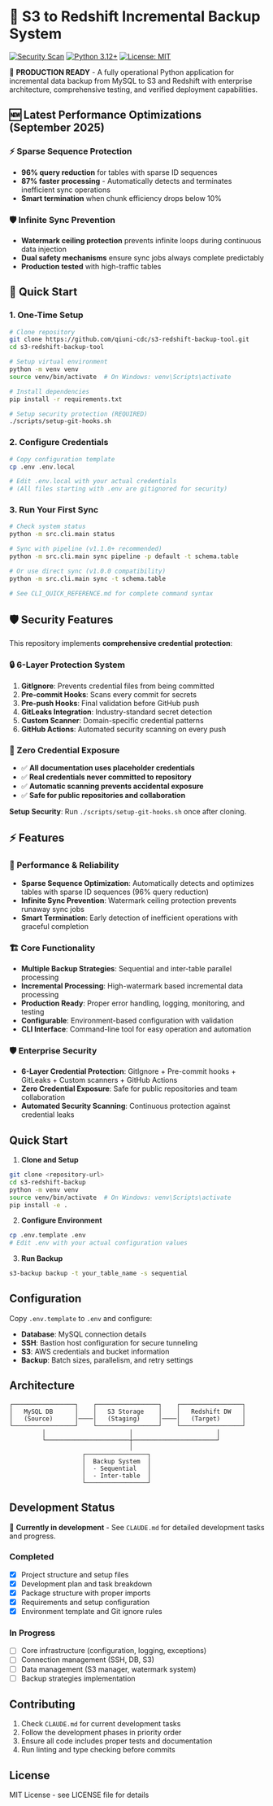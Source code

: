 # 🚀 S3 to Redshift Incremental Backup System

[![Security Scan](https://github.com/qiuni-cdc/s3-redshift-backup-tool/actions/workflows/security-scan.yml/badge.svg)](https://github.com/qiuni-cdc/s3-redshift-backup-tool/actions/workflows/security-scan.yml)
[![Python 3.12+](https://img.shields.io/badge/python-3.12+-blue.svg)](https://www.python.org/downloads/)
[![License: MIT](https://img.shields.io/badge/License-MIT-yellow.svg)](https://opensource.org/licenses/MIT)

🎉 **PRODUCTION READY** - A fully operational Python application for incremental data backup from MySQL to S3 and Redshift with enterprise architecture, comprehensive testing, and verified deployment capabilities.

## 🆕 **Latest Performance Optimizations (September 2025)**

### ⚡ **Sparse Sequence Protection**
- **96% query reduction** for tables with sparse ID sequences
- **87% faster processing** - Automatically detects and terminates inefficient sync operations
- **Smart termination** when chunk efficiency drops below 10%

### 🛡️ **Infinite Sync Prevention** 
- **Watermark ceiling protection** prevents infinite loops during continuous data injection
- **Dual safety mechanisms** ensure sync jobs always complete predictably
- **Production tested** with high-traffic tables

## 🎯 **Quick Start**

### **1. One-Time Setup**
```bash
# Clone repository
git clone https://github.com/qiuni-cdc/s3-redshift-backup-tool.git
cd s3-redshift-backup-tool

# Setup virtual environment
python -m venv venv
source venv/bin/activate  # On Windows: venv\Scripts\activate

# Install dependencies
pip install -r requirements.txt

# Setup security protection (REQUIRED)
./scripts/setup-git-hooks.sh
```

### **2. Configure Credentials**
```bash
# Copy configuration template
cp .env .env.local

# Edit .env.local with your actual credentials
# (All files starting with .env are gitignored for security)
```

### **3. Run Your First Sync**
```bash
# Check system status
python -m src.cli.main status

# Sync with pipeline (v1.1.0+ recommended)
python -m src.cli.main sync pipeline -p default -t schema.table

# Or use direct sync (v1.0.0 compatibility)
python -m src.cli.main sync -t schema.table

# See CLI_QUICK_REFERENCE.md for complete command syntax
```

## 🛡️ **Security Features**

This repository implements **comprehensive credential protection**:

### **🔒 6-Layer Protection System**
1. **GitIgnore**: Prevents credential files from being committed
2. **Pre-commit Hooks**: Scans every commit for secrets
3. **Pre-push Hooks**: Final validation before GitHub push
4. **GitLeaks Integration**: Industry-standard secret detection
5. **Custom Scanner**: Domain-specific credential patterns
6. **GitHub Actions**: Automated security scanning on every push

### **🚨 Zero Credential Exposure**
- ✅ **All documentation uses placeholder credentials**
- ✅ **Real credentials never committed to repository**
- ✅ **Automatic scanning prevents accidental exposure**
- ✅ **Safe for public repositories and collaboration**

**Setup Security**: Run `./scripts/setup-git-hooks.sh` once after cloning.

## ⚡ Features

### **🚀 Performance & Reliability**
- **Sparse Sequence Optimization**: Automatically detects and optimizes tables with sparse ID sequences (96% query reduction)
- **Infinite Sync Prevention**: Watermark ceiling protection prevents runaway sync jobs
- **Smart Termination**: Early detection of inefficient operations with graceful completion

### **🏗️ Core Functionality**
- **Multiple Backup Strategies**: Sequential and inter-table parallel processing
- **Incremental Processing**: High-watermark based incremental data processing  
- **Production Ready**: Proper error handling, logging, monitoring, and testing
- **Configurable**: Environment-based configuration with validation
- **CLI Interface**: Command-line tool for easy operation and automation

### **🛡️ Enterprise Security**
- **6-Layer Credential Protection**: GitIgnore + Pre-commit hooks + GitLeaks + Custom scanners + GitHub Actions
- **Zero Credential Exposure**: Safe for public repositories and team collaboration
- **Automated Security Scanning**: Continuous protection against credential leaks

## Quick Start

1. **Clone and Setup**
```bash
git clone <repository-url>
cd s3-redshift-backup
python -m venv venv
source venv/bin/activate  # On Windows: venv\Scripts\activate
pip install -e .
```

2. **Configure Environment**
```bash
cp .env.template .env
# Edit .env with your actual configuration values
```

3. **Run Backup**
```bash
s3-backup backup -t your_table_name -s sequential
```

## Configuration

Copy `.env.template` to `.env` and configure:

- **Database**: MySQL connection details
- **SSH**: Bastion host configuration for secure tunneling
- **S3**: AWS credentials and bucket information  
- **Backup**: Batch sizes, parallelism, and retry settings

## Architecture

```
┌─────────────────┐    ┌─────────────────┐    ┌─────────────────┐
│   MySQL DB      │    │   S3 Storage    │    │   Redshift DW   │
│   (Source)      │────│   (Staging)     │────│   (Target)      │
└─────────────────┘    └─────────────────┘    └─────────────────┘
         │                       │                       │
         └───────────────────────┼───────────────────────┘
                                 │
                    ┌─────────────────┐
                    │  Backup System  │
                    │  - Sequential   │
                    │  - Inter-table  │
                    └─────────────────┘
```

## Development Status

🚧 **Currently in development** - See `CLAUDE.md` for detailed development tasks and progress.

### Completed
- [x] Project structure and setup files
- [x] Development plan and task breakdown
- [x] Package structure with proper imports
- [x] Requirements and setup configuration
- [x] Environment template and Git ignore rules

### In Progress
- [ ] Core infrastructure (configuration, logging, exceptions)
- [ ] Connection management (SSH, DB, S3)
- [ ] Data management (S3 manager, watermark system)
- [ ] Backup strategies implementation

## Contributing

1. Check `CLAUDE.md` for current development tasks
2. Follow the development phases in priority order  
3. Ensure all code includes proper tests and documentation
4. Run linting and type checking before commits

## License

MIT License - see LICENSE file for details